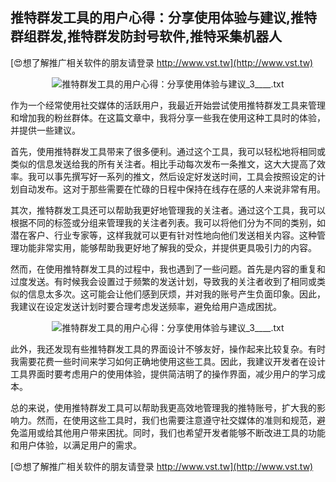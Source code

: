 ## **推特群发工具的用户心得：分享使用体验与建议,推特群组群发,推特群发防封号软件,推特采集机器人**

[😍想了解推广相关软件的朋友请登录 http://www.vst.tw](http://www.vst.tw)

 <center><img src="https://vst.tw/MP4/tuiguang/png/0.png" alt="推特群发工具的用户心得：分享使用体验与建议_3____.txt"></center>

作为一个经常使用社交媒体的活跃用户，我最近开始尝试使用推特群发工具来管理和增加我的粉丝群体。在这篇文章中，我将分享一些我在使用这种工具时的体验，并提供一些建议。

首先，使用推特群发工具带来了很多便利。通过这个工具，我可以轻松地将相同或类似的信息发送给我的所有关注者。相比手动每次发布一条推文，这大大提高了效率。我可以事先撰写好一系列的推文，然后设定好发送时间，工具会按照设定的计划自动发布。这对于那些需要在忙碌的日程中保持在线存在感的人来说非常有用。

其次，推特群发工具还可以帮助我更好地管理我的关注者。通过这个工具，我可以根据不同的标签或分组来管理我的关注者列表。我可以将他们分为不同的类别，如潜在客户、行业专家等，这样我就可以更有针对性地向他们发送相关内容。这种管理功能非常实用，能够帮助我更好地了解我的受众，并提供更具吸引力的内容。

然而，在使用推特群发工具的过程中，我也遇到了一些问题。首先是内容的重复和过度发送。有时候我会设置过于频繁的发送计划，导致我的关注者收到了相同或类似的信息太多次。这可能会让他们感到厌烦，并对我的账号产生负面印象。因此，我建议在设定发送计划时要合理考虑发送频率，避免给用户造成困扰。

 <center><img src="https://vst.tw/MP4/tuiguang/png/2.png" alt="推特群发工具的用户心得：分享使用体验与建议_3____.txt"></center>

此外，我还发现有些推特群发工具的界面设计不够友好，操作起来比较复杂。有时我需要花费一些时间来学习如何正确地使用这些工具。因此，我建议开发者在设计工具界面时要考虑用户的使用体验，提供简洁明了的操作界面，减少用户的学习成本。

总的来说，使用推特群发工具可以帮助我更高效地管理我的推特账号，扩大我的影响力。然而，在使用这些工具时，我们也需要注意遵守社交媒体的准则和规范，避免滥用或给其他用户带来困扰。同时，我们也希望开发者能够不断改进工具的功能和用户体验，以满足用户的需求。

[😍想了解推广相关软件的朋友请登录 http://www.vst.tw](http://www.vst.tw)



